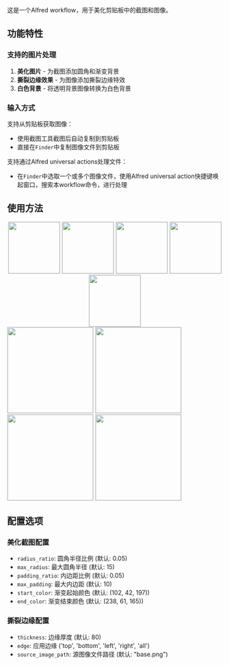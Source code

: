 这是一个Alfred workflow，用于美化剪贴板中的截图和图像。

## 功能特性

### 支持的图片处理

1. **美化图片** - 为截图添加圆角和渐变背景
2. **撕裂边缘效果** - 为图像添加撕裂边缘特效
3. **白色背景** - 将透明背景图像转换为白色背景

### 输入方式

支持从剪贴板获取图像：
- 使用截图工具截图后自动复制到剪贴板
- 直接在`Finder`中复制图像文件到剪贴板

支持通过Alfred universal actions处理文件：
- 在`Finder`中选取一个或多个图像文件，使用Alfred universal action快捷键唤起窗口，搜索本workflow命令，进行处理



## 使用方法

<div align="center">
  <img src="https://ayyyyy.sbs/2025/09/581f7630e493b66f93e0845fcf740874.GIF" width="120" style="border:1px solid #ccc;"/>
  <img src="https://ayyyyy.sbs/2025/09/1e45b06731f829a1be58aa76e653854b.gif" width="120" style="border:1px solid #ccc;"/>
  <img src="https://ayyyyy.sbs/2025/09/a8b42d80d98bd36a944101875cd401d1.gif" width="120" style="border:1px solid #ccc;"/>
  <img src="https://ayyyyy.sbs/2025/09/07da54c0505f557e711e9dc622a80dc9.gif" width="120" style="border:1px solid #ccc;"/>
  <img src="https://ayyyyy.sbs/2025/09/766b0de4d89f5f58995cb491c331c34e.gif" width="120" style="border:1px solid #ccc;"/>
</div>

<div>
      <img src="https://ayyyyy.sbs/2025/09/8f21efd710b5bf5ae23e29a300eed042.png" width="200" style="border:1px solid #ccc;"/>
      <img src="https://ayyyyy.sbs/2025/09/d0f23138e20bec822d361287c5a9b19a.png" width="200" style="border:1px solid #ccc;"/>
      <img src="https://ayyyyy.sbs/2025/09/6d8e6bff369c79948affcdf598e9e6ca.png" width="200" style="border:1px solid #ccc;"/>
      <img src="https://ayyyyy.sbs/2025/09/5dbfe5df6dcf8a3165db87cb670e1443.png" width="200" style="border:1px solid #ccc;"/>
</div>





## 配置选项

### 美化截图配置
- `radius_ratio`: 圆角半径比例 (默认: 0.05)
- `max_radius`: 最大圆角半径 (默认: 15)
- `padding_ratio`: 内边距比例 (默认: 0.05)
- `max_padding`: 最大内边距 (默认: 10)
- `start_color`: 渐变起始颜色 (默认: (102, 42, 197))
- `end_color`: 渐变结束颜色 (默认: (238, 61, 165))

### 撕裂边缘配置
- `thickness`: 边缘厚度 (默认: 80)
- `edge`: 应用边缘 ('top', 'bottom', 'left', 'right', 'all')
- `source_image_path`: 源图像文件路径 (默认: "base.png")